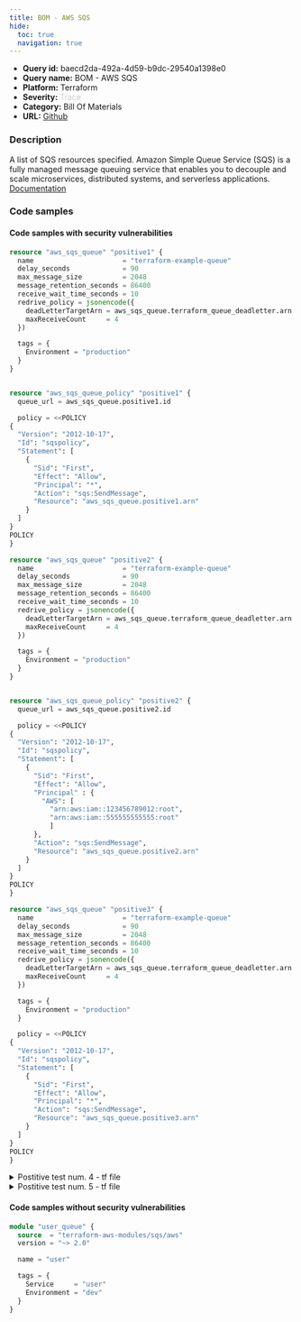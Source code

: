 ```yaml
---
title: BOM - AWS SQS
hide:
  toc: true
  navigation: true
---
```


<style>
  .highlight .hll {
    background-color: #ff171742;
  }
  .md-content {
    max-width: 1100px;
    margin: 0 auto;
  }
</style>

-   **Query id:** baecd2da-492a-4d59-b9dc-29540a1398e0
-   **Query name:** BOM - AWS SQS
-   **Platform:** Terraform
-   **Severity:** <span style="color:#CCC">Trace</span>
-   **Category:** Bill Of Materials
-   **URL:** [Github](https://github.com/Checkmarx/kics/tree/master/assets/queries/terraform/aws_bom/sqs)

### Description
A list of SQS resources specified. Amazon Simple Queue Service (SQS) is a fully managed message queuing service that enables you to decouple and scale microservices, distributed systems, and serverless applications.<br>
[Documentation](https://kics.io)

### Code samples
#### Code samples with security vulnerabilities
```tf title="Postitive test num. 1 - tf file" hl_lines="1"
resource "aws_sqs_queue" "positive1" {
  name                      = "terraform-example-queue"
  delay_seconds             = 90
  max_message_size          = 2048
  message_retention_seconds = 86400
  receive_wait_time_seconds = 10
  redrive_policy = jsonencode({
    deadLetterTargetArn = aws_sqs_queue.terraform_queue_deadletter.arn
    maxReceiveCount     = 4
  })

  tags = {
    Environment = "production"
  }
}


resource "aws_sqs_queue_policy" "positive1" {
  queue_url = aws_sqs_queue.positive1.id

  policy = <<POLICY
{
  "Version": "2012-10-17",
  "Id": "sqspolicy",
  "Statement": [
    {
      "Sid": "First",
      "Effect": "Allow",
      "Principal": "*",
      "Action": "sqs:SendMessage",
      "Resource": "aws_sqs_queue.positive1.arn"
    }
  ]
}
POLICY
}

```
```tf title="Postitive test num. 2 - tf file" hl_lines="1"
resource "aws_sqs_queue" "positive2" {
  name                      = "terraform-example-queue"
  delay_seconds             = 90
  max_message_size          = 2048
  message_retention_seconds = 86400
  receive_wait_time_seconds = 10
  redrive_policy = jsonencode({
    deadLetterTargetArn = aws_sqs_queue.terraform_queue_deadletter.arn
    maxReceiveCount     = 4
  })

  tags = {
    Environment = "production"
  }
}


resource "aws_sqs_queue_policy" "positive2" {
  queue_url = aws_sqs_queue.positive2.id

  policy = <<POLICY
{
  "Version": "2012-10-17",
  "Id": "sqspolicy",
  "Statement": [
    {
      "Sid": "First",
      "Effect": "Allow",
      "Principal" : { 
        "AWS": [ 
          "arn:aws:iam::123456789012:root",
          "arn:aws:iam::555555555555:root" 
          ]
      },
      "Action": "sqs:SendMessage",
      "Resource": "aws_sqs_queue.positive2.arn"
    }
  ]
}
POLICY
}

```
```tf title="Postitive test num. 3 - tf file" hl_lines="1"
resource "aws_sqs_queue" "positive3" {
  name                      = "terraform-example-queue"
  delay_seconds             = 90
  max_message_size          = 2048
  message_retention_seconds = 86400
  receive_wait_time_seconds = 10
  redrive_policy = jsonencode({
    deadLetterTargetArn = aws_sqs_queue.terraform_queue_deadletter.arn
    maxReceiveCount     = 4
  })

  tags = {
    Environment = "production"
  }

  policy = <<POLICY
{
  "Version": "2012-10-17",
  "Id": "sqspolicy",
  "Statement": [
    {
      "Sid": "First",
      "Effect": "Allow",
      "Principal": "*",
      "Action": "sqs:SendMessage",
      "Resource": "aws_sqs_queue.positive3.arn"
    }
  ]
}
POLICY
}

```
<details><summary>Postitive test num. 4 - tf file</summary>

```tf hl_lines="1"
resource "aws_sqs_queue" "positive4" {
  name                      = "terraform-example-queue"
  delay_seconds             = 90
  max_message_size          = 2048
  message_retention_seconds = 86400
  receive_wait_time_seconds = 10
  redrive_policy = jsonencode({
    deadLetterTargetArn = aws_sqs_queue.terraform_queue_deadletter.arn
    maxReceiveCount     = 4
  })

  tags = {
    Environment = "production"
  }

  policy = <<POLICY
{
  "Version": "2012-10-17",
  "Id": "sqspolicy",
  "Statement": [
    {
      "Sid": "First",
      "Effect": "Allow",
      "Principal" : { 
        "AWS": [ 
          "arn:aws:iam::123456789012:root",
          "arn:aws:iam::555555555555:root" 
          ]
      },
      "Action": "sqs:SendMessage",
      "Resource": "aws_sqs_queue.positive4.arn"
    }
  ]
}
POLICY
}

```
</details>
<details><summary>Postitive test num. 5 - tf file</summary>

```tf hl_lines="1"
resource "aws_sqs_queue" "positive5" {
  name                      = "terraform-example-queue"
  delay_seconds             = 90
  max_message_size          = 2048
  message_retention_seconds = 86400
  receive_wait_time_seconds = 10
  redrive_policy = jsonencode({
    deadLetterTargetArn = aws_sqs_queue.terraform_queue_deadletter.arn
    maxReceiveCount     = 4
  })

  tags = {
    Environment = "production"
  }

  sqs_managed_sse_enabled = true
}

```
</details>


#### Code samples without security vulnerabilities
```tf title="Negative test num. 1 - tf file"
module "user_queue" {
  source  = "terraform-aws-modules/sqs/aws"
  version = "~> 2.0"

  name = "user"

  tags = {
    Service     = "user"
    Environment = "dev"
  }
}

```
